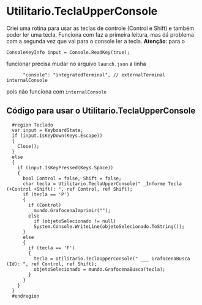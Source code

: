 # Utilitario.TeclaUpperConsole

Criei uma rotina para usar as teclas de controle (Control e Shift) e também poder ler uma tecla.
Funciona com faz a primeira leitura, mas dá problema com a segunda vez que vai para o console ler a tecla.
**Atenção**: para o

```Csharp
ConsoleKeyInfo input = Console.ReadKey(true);
```

funcionar precisa mudar no arquivo ```launch.json``` a linha

```charp
      "console": "integratedTerminal", // externalTerminal internalConsole
```

pois não funciona com ```internalConsole```  

## Código para usar o Utilitario.TeclaUpperConsole

      #region Teclado
      var input = KeyboardState;
      if (input.IsKeyDown(Keys.Escape))
      {
        Close();
      }
      else
      {
        if (input.IsKeyPressed(Keys.Space))
        {
          bool Control = false, Shift = false;
          char tecla = Utilitario.TeclaUpperConsole(" _Informe Tecla (+Control +Shift): ", ref Control, ref Shift);
          if (tecla == 'P')
          {
            if (Control)
              mundo.GrafocenaImprimir("");
            else
              if (objetoSelecionado != null)
              System.Console.WriteLine(objetoSelecionado.ToString());
          }
          else
          {
            if (tecla == 'F')
            {
              tecla = Utilitario.TeclaUpperConsole(" ___ GrafocenaBusca (Id): ", ref Control, ref Shift);
              objetoSelecionado = mundo.GrafocenaBusca(tecla);
            }
          }
        }
      }
      #endregion
